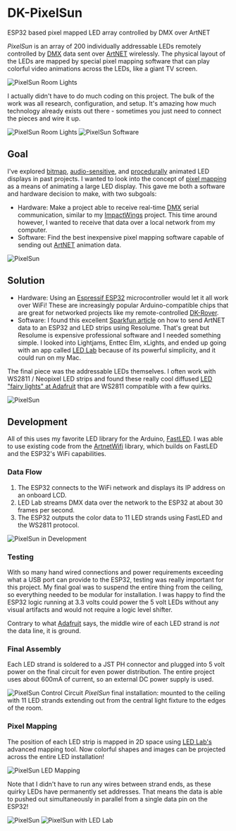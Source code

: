 # DK-PixelSun
ESP32 based pixel mapped LED array controlled by DMX over ArtNET

_PixelSun_ is an array of 200 individually addressable LEDs remotely controlled by [DMX](https://en.wikipedia.org/wiki/DMX512) data sent over [ArtNET](https://art-net.org.uk) wirelessly. The physical layout of the LEDs are mapped by special pixel mapping software that can play colorful video animations across the LEDs, like a giant TV screen.

![PixelSun Room Lights](/images/pixelsun_room.jpg)

I actually didn't have to do much coding on this project. The bulk of the work was all research, configuration, and setup. It's amazing how much technology already exists out there - sometimes you just need to connect the pieces and wire it up.

![PixelSun Room Lights](/images/pixelsun_lines.jpg) ![PixelSun Software](/images/pixelsun_lines_ledlab.png)

## Goal
I've explored [bitmap](https://github.com/dkrue/DK-SpectraBitmap), [audio-sensitive](https://github.com/dkrue/DK-SpectraBloom), and [procedurally](https://github.com/dkrue/DK-ImpactWings) animated LED displays in past projects. I wanted to look into the concept of [pixel mapping](https://www.enttec.com/product/controls/addressable-led-pixel-control/pixel-mapping-software/) as a means of animating a large LED display.  This gave me both a software and hardware decision to make, with two subgoals:

- Hardware: Make a project able to receive real-time [DMX](https://en.wikipedia.org/wiki/DMX512) serial communication, similar to my [ImpactWings](https://github.com/dkrue/DK-ImpactWings) project. This time around however, I wanted to receive that data over a local network from my computer.
- Software: Find the best inexpensive pixel mapping software capable of sending out [ArtNET](https://art-net.org.uk) animation data. 

![PixelSun](/images/pixelsun_soft1.jpg)

## Solution
- Hardware: Using an [Espressif ESP32](https://www.espressif.com/en/products/socs/esp32) microcontroller would let it all work over WiFi! These are increasingly popular Arduino-compatible chips that are great for networked projects like my remote-controlled [DK-Rover](https://github.com/dkrue/DK-Rover).
- Software: I found this excellent [Sparkfun article](https://learn.sparkfun.com/tutorials/using-artnet-dmx-and-the-esp32-to-drive-pixels/introduction) on how to send ArtNET data to an ESP32 and LED strips using Resolume. That's great but Resolume is expensive professional software and I needed something simple. I looked into Lightjams, Enttec Elm, xLights, and ended up going with an app called [LED Lab](https://apps.apple.com/us/app/l-e-d-lab/id832042156) because of its powerful simplicity, and it could run on my Mac.

The final piece was the addressable LEDs themselves. I often work with WS2811 / Neopixel LED strips and found these really cool diffused [LED "fairy lights" at Adafruit](https://www.adafruit.com/product/4917) that are WS2811 compatible with a few quirks.

![PixelSun](/images/pixelsun_soft2.jpg)

## Development
All of this uses my favorite LED library for the Arduino, [FastLED](https://github.com/FastLED/FastLED/wiki/Overview). I was able to use existing code from the [ArtnetWifi](https://github.com/rstephan/ArtnetWifi) library, which builds on FastLED and the ESP32's WiFi capabilities.

### Data Flow
1. The ESP32 connects to the WiFi network and displays its IP address on an onboard LCD.
2. LED Lab streams DMX data over the network to the ESP32 at about 30 frames per second.
3. The ESP32 outputs the color data to 11 LED strands using FastLED and the WS2811 protocol.

![PixelSun in Development](/images/pixelsun_development.jpg)

### Testing
With so many hand wired connections and power requirements exceeding what a USB port can provide to the ESP32, testing was really important for this project. My final goal was to suspend the entire thing from the ceiling, so everything needed to be modular for installation. I was happy to find the ESP32 logic running at 3.3 volts could power the 5 volt LEDs without any visual artifacts and would not require a logic level shifter.

Contrary to what [Adafruit](https://www.adafruit.com/product/4917) says, the middle wire of each LED strand is _not_ the data line, it is ground.

### Final Assembly
Each LED strand is soldered to a JST PH connector and plugged into 5 volt power on the final circuit for even power distribution. The entire project uses about 600mA of current, so an external DC power supply is used.

![PixelSun Control Circuit](/images/pixelsun_final.jpg)
_PixelSun_ final installation: mounted to the ceiling with 11 LED strands extending out from the central light fixture to the edges of the room.

### Pixel Mapping
The position of each LED strip is mapped in 2D space using [LED Lab's](https://apps.apple.com/us/app/l-e-d-lab/id832042156) advanced mapping tool. Now colorful shapes and images can be projected across the entire LED installation!

![PixelSun LED Mapping](/images/pixelsun_map.png)

Note that I didn't have to run any wires between strand ends, as these quirky LEDs have permanently set addresses. That means the data is able to pushed out simultaneously in parallel from a single data pin on the ESP32!

![PixelSun](/images/pixelsun_soft3.jpg) ![PixelSun with LED Lab](/images/pixelsun_soft3_ledlab.png)


